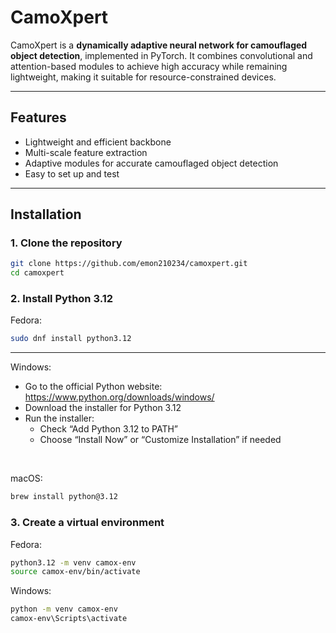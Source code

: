 # CamoXpert

CamoXpert is a **dynamically adaptive neural network for camouflaged object detection**, implemented in PyTorch. It combines convolutional and attention-based modules to achieve high accuracy while remaining lightweight, making it suitable for resource-constrained devices.

---

## Features

- Lightweight and efficient backbone
- Multi-scale feature extraction
- Adaptive modules for accurate camouflaged object detection
- Easy to set up and test

---

## Installation

### 1. Clone the repository
```bash
git clone https://github.com/emon210234/camoxpert.git
cd camoxpert
```
### 2. Install Python 3.12

Fedora:
```bash
sudo dnf install python3.12
```
---

Windows:
- Go to the official Python website: https://www.python.org/downloads/windows/
- Download the installer for Python 3.12
- Run the installer:
  - Check “Add Python 3.12 to PATH”
  - Choose “Install Now” or “Customize Installation” if needed

<br>

macOS:
```bash
brew install python@3.12
```

### 3. Create a virtual environment
Fedora:
```bash
python3.12 -m venv camox-env
source camox-env/bin/activate
```
Windows:
```bash
python -m venv camox-env
camox-env\Scripts\activate
```
